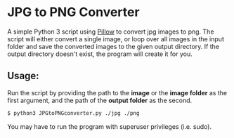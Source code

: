 # JPG to PNG Converter
A simple Python 3 script using [Pillow](https://pypi.org/project/Pillow/) to convert jpg images to png. The script will either convert a single image, or loop over all images in the input folder and save the converted images to the given output directory. If the output directory doesn't exist, the program will create it for you.

## Usage:
Run the script by providing the path to the **image** or the **image folder** as the first argument, and the path of the **output folder** as the second.
```bash
$ python3 JPGtoPNGconverter.py ./jpg ./png
```  
You may have to run the program with superuser privileges (i.e. sudo).